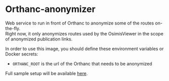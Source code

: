 # Orthanc-anonymizer

Web service to run in front of Orthanc to anonymize some of the routes on-the-fly.  
Right now, it only anonymizes routes used by the OsimisViewer in the scope of anonymized publication links.


In order to use this image, you should define these environment variables or Docker secrets:
  - `ORTHANC_ROOT` is the url of the Orthanc that needs to be anonymized

Full sample setup will be available [here](https://github.com/orthanc-team/orthanc-share/tree/main/demo-setup).
